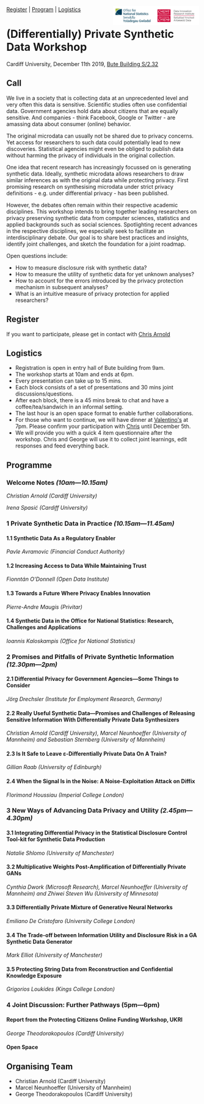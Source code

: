 <a href="#register">Register</a> | <a href="#program">Program</a> | <a href="#logistics">Logistics</a>
<img src="DIRI_LOGO.jpg" alt="DIRI" height="50" align="right"><img src="ONS_RGB_Bilingual.jpg" alt="ONS" height="50" align="right"> 
# (Differentially) Private Synthetic Data Workshop 
Cardiff University, December 11th 2019,  [Bute Building S/2.32](https://www.google.co.uk/maps/dir//51.486654,-3.182173/@51.4867517,-3.1796604,17z)


## Call
We live in a society that is collecting data at an unprecedented level and very often this data is sensitive. Scientific studies often use confidential data. Government agencies hold data about citizens that are equally sensitive. And companies - think Facebook, Google or Twitter - are amassing data about consumer (online) behavior.

The original microdata can usually not be shared due to privacy concerns. Yet access for researchers to such data could potentially lead to new discoveries.  Statistical agencies might even be obliged to publish data without harming the privacy of individuals in the original collection.

One idea that recent research has increasingly focussed on is generating synthetic data. Ideally, synthetic microdata allows researchers to draw similar inferences as with the original data while protecting privacy. First promising research on synthesising microdata under strict privacy definitions - e.g. under differential privacy - has been published.

However, the debates often remain within their respective academic disciplines. This workshop intends to bring together leading researchers on privacy preserving synthetic data from computer sciences, statistics and applied backgrounds such as social sciences. Spotlighting recent advances in the respective disciplines, we especially seek to facilitate an interdisciplinary debate. Our goal is to share best practices and insights, identify joint challenges, and sketch the foundation for a joint roadmap.

Open questions include:
- How to measure disclosure risk with synthetic data?
- How to measure the utility of synthetic data for yet unknown analyses?
- How to account for the errors introduced by the privacy protection mechanism in subsequent analyses?
- What is an intuitive measure of privacy protection for applied researchers?

## Register
If you want to participate, please get in contact with [Chris Arnold](https://www.cardiff.ac.uk/people/view/994654-arnold-christian)

## Logistics
* Registration is open in entry hall of Bute building from 9am.
* The workshop starts at 10am and ends at 6pm.
* Every presentation can take up to 15 mins.
* Each block consists of a set of presentations and 30 mins joint discussions/questions.
* After each block, there is a 45 mins break to chat and have a coffee/tea/sandwich in an informal setting.
* The last hour is an open space format to enable further collaborations.
* For those who want to continue, we will have dinner at [Valentino's](https://www.valentinocardiff.com/) at 7pm. Please confirm your participation with [Chris](mailto:arnoldc6@cardiff.ac.uk) until December 5th.
* We will provide you with a quick 4 item questionnaire after the workshop. Chris and George will use it to collect joint learnings, edit responses and feed everything back.



## Programme

### Welcome Notes *(10am&mdash;10.15am)*

*Christian Arnold (Cardiff University)*

*Irena Spasić (Cardiff University)*

### 1 Private Synthetic Data in Practice *(10.15am&mdash;11.45am)*


#### 1.1 Synthetic Data As a Regulatory Enabler
*Pavle Avramovic (Financial Conduct Authority)*

#### 1.2 Increasing Access to Data While Maintaining Trust
*Fionntán O'Donnell (Open Data Institute)*

#### 1.3 Towards a Future Where Privacy Enables Innovation
*Pierre-Andre Maugis (Privitar)*

#### 1.4 Synthetic Data in the Office for National Statistics: Research, Challenges and Applications
*Ioannis Kaloskampis (Office for National Statistics)*

### 2 Promises and Pitfalls of Private Synthetic Information *(12.30pm&mdash;2pm)*

#### 2.1 Differential Privacy for Government Agencies&mdash;Some Things to Consider
*Jörg Drechsler (Institute for Employment Research, Germany)*

#### 2.2 Really Useful Synthetic Data&mdash;Promises and Challenges of Releasing Sensitive Information With Differentially Private Data Synthesizers
*Christian Arnold (Cardiff University), Marcel Neunhoeffer (University of Mannheim) and Sebastian Sternberg (University of Mannheim)*

#### 2.3 Is It Safe to Leave &epsilon;-Differentially Private Data On A Train?
*Gillian Raab (University of Edinburgh)*

#### 2.4 When the Signal Is in the Noise: A Noise-Exploitation Attack on Diffix
*Florimond Houssiau (Imperial College London)*

### 3 New Ways of Advancing Data Privacy and Utility *(2.45pm&mdash;4.30pm)*

#### 3.1 Integrating Differential Privacy in the Statistical Disclosure Control Tool-kit for Synthetic Data Production
*Natalie Shlomo (University of Manchester)*

#### 3.2 Multiplicative Weights Post-Amplification of Differentially Private GANs
*Cynthia Dwork (Microsoft Research), Marcel Neunhoeffer (University of Mannheim) and Zhiwei Steven Wu (University of Minnesota)*

#### 3.3 Differentially Private Mixture of Generative Neural Networks
*Emiliano De Cristofaro (University College London)*


#### 3.4 The Trade-off between Information Utility and Disclosure Risk in a GA Synthetic Data Generator
*Mark Elliot (University of Manchester)*


#### 3.5 Protecting String Data from Reconstruction and Confidential Knowledge Exposure
*Grigorios Loukides (Kings College London)*


### 4 Joint Discussion: Further Pathways (5pm&mdash;6pm)

#### Report from the Protecting Citizens Online Funding Workshop, UKRI
*George Theodorakopoulos (Cardiff University)*

#### Open Space


## Organising Team 
- Christian Arnold (Cardiff University)
- Marcel Neunhoeffer (University of Mannheim)
- George Theodorakopoulos (Cardiff University)

